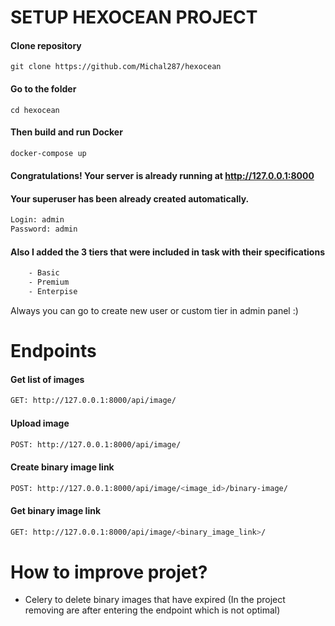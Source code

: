 # SETUP HEXOCEAN PROJECT

#### Clone repository
```
git clone https://github.com/Michal287/hexocean
```
#### Go to the folder
```
cd hexocean
```
#### Then build and run Docker
```bash
docker-compose up
```
#### Congratulations! Your server is already running at http://127.0.0.1:8000
#### Your superuser has been already created automatically. 
```bash
Login: admin
Password: admin
```

#### Also I added the 3 tiers that were included in task with their specifications
```bash
    - Basic
    - Premium
    - Enterpise
```   
Always you can go to create new user or custom tier in admin panel :)

# Endpoints

#### Get list of images
```bash
GET: http://127.0.0.1:8000/api/image/
```


#### Upload image
```bash
POST: http://127.0.0.1:8000/api/image/
```


#### Create binary image link
```bash
POST: http://127.0.0.1:8000/api/image/<image_id>/binary-image/
```


#### Get binary image link
```bash
GET: http://127.0.0.1:8000/api/image/<binary_image_link>/
```

# How to improve projet?
* Celery to delete binary images that have expired (In the project removing are after entering the endpoint which is not optimal)






